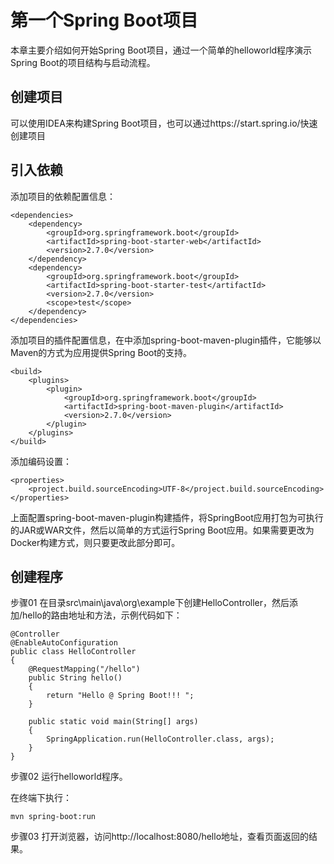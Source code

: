 # 第一个Spring Boot项目

本章主要介绍如何开始Spring Boot项目，通过一个简单的helloworld程序演示Spring Boot的项目结构与启动流程。

## 创建项目

可以使用IDEA来构建Spring Boot项目，也可以通过https://start.spring.io/快速创建项目

## 引入依赖

添加项目的依赖配置信息：

```
<dependencies>
    <dependency>
        <groupId>org.springframework.boot</groupId>
        <artifactId>spring-boot-starter-web</artifactId>
        <version>2.7.0</version>
    </dependency>
    <dependency>
        <groupId>org.springframework.boot</groupId>
        <artifactId>spring-boot-starter-test</artifactId>
        <version>2.7.0</version>
        <scope>test</scope>
    </dependency>
</dependencies>
```

添加项目的插件配置信息，在<build>中添加spring-boot-maven-plugin插件，它能够以Maven的方式为应用提供Spring Boot的支持。

```
<build>
    <plugins>
        <plugin>
            <groupId>org.springframework.boot</groupId>
            <artifactId>spring-boot-maven-plugin</artifactId>
            <version>2.7.0</version>
        </plugin>
    </plugins>
</build>
```

添加编码设置：

```
<properties>
    <project.build.sourceEncoding>UTF-8</project.build.sourceEncoding>
</properties>
```

上面配置spring-boot-maven-plugin构建插件，将SpringBoot应用打包为可执行的JAR或WAR文件，然后以简单的方式运行Spring Boot应用。如果需要更改为Docker构建方式，则只要更改此部分即可。

## 创建程序

步骤01 在目录src\main\java\org\example下创建HelloController，然后添加/hello的路由地址和方法，示例代码如下：

```
@Controller
@EnableAutoConfiguration
public class HelloController
{
    @RequestMapping("/hello")
    public String hello()
    {
        return "Hello @ Spring Boot!!! ";
    }

    public static void main(String[] args)
    {
        SpringApplication.run(HelloController.class, args);
    }
}
```

步骤02 运行helloworld程序。

在终端下执行：

```
mvn spring-boot:run
```

步骤03 打开浏览器，访问http://localhost:8080/hello地址，查看页面返回的结果。